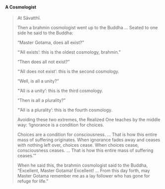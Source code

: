 #### A Cosmologist 

>At Sāvatthī.
>
>Then a brahmin cosmologist went up to the Buddha … Seated to one side he said to the Buddha:
>
>“Master Gotama, does all exist?”
>
>“‘All exists’: this is the oldest cosmology, brahmin.”
>
>“Then does all not exist?”
>
>“‘All does not exist’: this is the second cosmology.
>
>“Well, is all a unity?”
>
>“‘All is a unity’: this is the third cosmology.
>
>“Then is all a plurality?”
>
>“‘All is a plurality’: this is the fourth cosmology.
>
>Avoiding these two extremes, the Realized One teaches by the middle way: ‘Ignorance is a condition for choices.
>
>Choices are a condition for consciousness. … That is how this entire mass of suffering originates. When ignorance fades away and ceases with nothing left over, choices cease. When choices cease, consciousness ceases. … That is how this entire mass of suffering ceases.’”
>
>When he said this, the brahmin cosmologist said to the Buddha, “Excellent, Master Gotama! Excellent! … From this day forth, may Master Gotama remember me as a lay follower who has gone for refuge for life.”